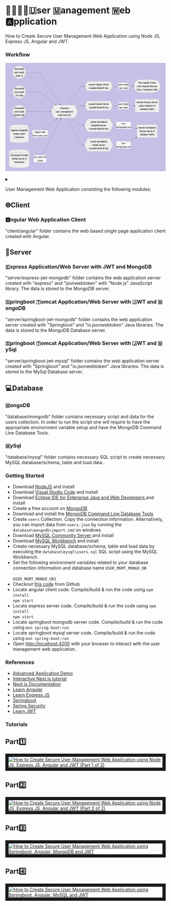 # 👨‍👩‍👧‍👦🇺ser 🇲anagement 🇼eb 🅰️pplication
How to Create Secure User Management Web Application using Node JS, Express JS, Angular and JWT.

### Workflow
![Alt text](wf.png)
<details>
<summary></summary>

```mermaid
graph LR
A((Download<br/>and Install<br/>Node JS)) --> D
C((Download<br/>and Install<br/>VS Code)) --> D
I((Download<br/>and Install<br/>Eclipse JEE )) --> D
B[(Register MongoDB<br/>Create 'users'<br/>Collection)] -- import data<br/>from 'users.json' --> D
M[(Download & Install<br/>MySQL Server &<br/>Workbench)] -- run 'users.sql'<br/>script-->  
D{{Checkout<br/>'user_management'<br/>code from Git}} -->
E{{Locate Angular Client<br/>Compile/Build & Run}} -- npm install<br/>npm start --> F([Test Angular Client<br/>with Internet Browser<br/>http://localhost:4200])
D --> G{{Locate Express Server<br/>Compile/Build & Run}} -- npm install<br/>npm start --> H(Monitor Express Server<br/>using 'nodemon' &<br/>Validate Traffic)
D --> J{{Locate Springboot<br/>MongoDB Server<br/>Compile/Build & Run}} -- mvn <br/>spring-boot:run --> K(Monitor Springboot<br/>Tomcat Server &<br/>Validate Traffic)
D --> L{{Locate Springboot<br/>MySQL Server<br/>Compile/Build & Run}} -- mvn <br/>spring-boot:run --> K
```
</details>

User Management Web Application consisting the following modules:


## 🌐Client
### 🅰️ngular Web Application Client
"client/angular" folder contains the web based single page application client created with Angular.

## 📡Server
### 🇪xpress Application/Web Server with JWT and MongoDB
"server/express-jwt-mongodb" folder contains the web application server created with "express" and "jsonwebtoken" with "Node.js" JavaScript library. The data is stored to the MongoDB server.

### 🇸pringboot 🇹omcat Application/Web Server with 🇯WT and 🇲ongoDB
"server/springboot-jwt-mongodb" folder contains the web application server created with "Springboot" and "io.jsonwebtoken" Java libraries. The data is stored to the MongoDB Database server.

### 🇸pringboot 🇹omcat Application/Web Server with 🇯WT and 🇲ySql
"server/springboot-jwt-mysql" folder contains the web application server created with "Springboot" and "io.jsonwebtoken" Java libraries. The data is stored to the MySql Database server.

## 💻Database
### 🇲ongoDB
"database/mongodb" folder contains necessary script and data for the users collection.  In order to run the script one will require to have the appropriate environment variable setup and have the MongoDB Command Line Database Tools.

### 🇲ySql
"database/mysql" folder contains necessary SQL script to create necessary MySQL database/schema, table and load data .


### Getting Started
<ul>
<li>Download <a  href="https://nodejs.org/en/download">NodeJS</a> and install</li>
<li>Download <a  href="https://code.visualstudio.com/download">Visual Studio Code</a> and install</li>
<li>Download <a  href="https://www.eclipse.org/downloads/packages/">Eclipse IDE for Enterprise Java and Web Developers </a> and install</li>
<li>Create a free account on <a  href="https://account.mongodb.com" target="_new">MongoDB</a></li>
<li>Download and install the <a  href="https://www.mongodb.com/try/download/database-tools" target="_new">MongoDB Command Line Database Tools</a></li>
<li>Create <code>users</code> Collection.  Copy the connection information.  Alternatively, you can import data from <code>users.json</code> by running the <code>database\mongodb\import.cmd</code> on windows</li>
<li>Download <a  href="https://dev.mysql.com/downloads/mysql/">MySQL Community Server </a> and install</li>
<li>Download <a  href="https://www.mysql.com/products/workbench/">MySQL Workbench</a> and install</li>
<li>Create necessary MySQL database/schema, table and load data by executing the <code>database\mysql\users.sql</code> SQL script using the MySQL Workbench.</li>
<li>Set the following environment variables related to your database connection information and database name <code>USER_MGMT_MONGO_DB<br>
USER_MGMT_MONGO_URI</code></li>
<li>Checkout <a  href="https://github.com/lalumastan/user_management.git">this code</a> from Github</li>
<li>Locate angular client code. Compile/build & run the code using <code>npm install<br>npm start</code></li>
<li>Locate express server code. Compile/build & run the code using <code>npm install<br>npm start</code></li>
<li>Locate springboot mongodb server code. Compile/build & run the code using <code>mvn spring-boot:run</code></li>
<li>Locate springboot mysql server code. Compile/build & run the code using <code>mvn spring-boot:run</code></li>
<li>Open <a  href="http://localhost:4200"  target="_new">http://localhost:4200</a> with your browser to interact with the user management web application.</li>
</ul>


### References
<ul>
<li><a  href="https://icsdiscover.great-site.net/?site=aw"  target="_new">Advanced Application Demo</a></li>
<li><a  href="https://nextjs.org/learn"  target="_new">Interactive Next.js tutorial</a></li>
<li><a  href="https://nextjs.org/docs"  target="_new">Next.js Documentation</a></li>
<li><a  href="https://www.w3schools.com/angular/"  target="_new">Learn Angular</a></li>
<li><a  href="https://www.geeksforgeeks.org/express-js/"  target="_new">Learn Express JS</a></li>
<li><a  href="https://spring.io/projects/spring-boot"  target="_new">Springboot</a></li>
<li><a  href="https://spring.io/projects/spring-security"  target="_new">Spring Security</a></li>
<li><a  href="https://www.geeksforgeeks.org/jwt-authentication-with-node-js/"  target="_new">Learn JWT</a></li>
</ul>


### Tutorials
## Part1️⃣
<a  href="http://www.youtube.com/watch?feature=player_embedded&v=otwKiGrtgg4"  target="_blank"><img  src="http://img.youtube.com/vi/otwKiGrtgg4/0.jpg"  alt="How to Create Secure User Management Web Application using Node JS, Express JS, Angular and JWT (Part 1 of 2)"  width="240"  height="180"  border="10"  /></a>

## Part2️⃣
<a  href="http://www.youtube.com/watch?feature=player_embedded&v=ydGckmdI-p0"  target="_blank"><img  src="http://img.youtube.com/vi/ydGckmdI-p0/0.jpg"  alt="How to Create Secure User Management Web Application using Node JS, Express JS, Angular and JWT (Part 2 of 2)"  width="240"  height="180"  border="10"  /></a>

## Part3️⃣
<a  href="http://www.youtube.com/watch?feature=player_embedded&v=_YGyp7NWFSA"  target="_blank"><img  src="http://img.youtube.com/vi/_YGyp7NWFSA/0.jpg"  alt="How to Create Secure User Management Web Application using Springboot, Angular, MongoDB and JWT"  width="240"  height="180"  border="10"  /></a>

## Part4️⃣
<a  href="http://www.youtube.com/watch?feature=player_embedded&v=Ax3hXtwDPRE "  target="_blank"><img  src="http://img.youtube.com/vi/Ax3hXtwDPRE /0.jpg"  alt="How to Create Secure User Management Web Application using Springboot, Angular, MySQL and JWT"  width="240"  height="180"  border="10"  /></a>